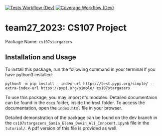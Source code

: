 [![Tests Workflow (Dev)](https://code.harvard.edu/CS107/team27_2023/actions/workflows/tests.yml/badge.svg?branch=dev)](https://code.harvard.edu/CS107/team27_2023/actions/workflows/tests.yml)
[![Coverage Workflow (Dev)](https://code.harvard.edu/CS107/team27_2023/actions/workflows/coverage.yml/badge.svg?branch=dev)](https://code.harvard.edu/CS107/team27_2023/actions/workflows/coverage.yml)

# team27_2023: CS107 Project

Package Name: `cs107stargazers`

## Installation and Usage

To install this package, run the following command in your terminal if you have python3 installed:

`python3 -m pip install --index-url https://test.pypi.org/simple/ --extra-index-url https://pypi.org/simple/ cs107stargazers`

To use this package, you may import it's modules. Detailed documentaion can be found in the `docs` folder, inside the `html` folder. To access the documentation, open the `index.html` file in your browser.

Detailed demonstration of the package can be found on the dev branch in the `cs107stargazers_Samia_Elena_Devin_Ali_Innocent.ipynb` file in the `tutorial/`. A pdf version of this file is provided as well.
